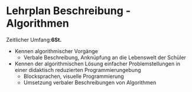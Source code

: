 # Lehrplan Beschreibung - Algorithmen
Zeitlicher Umfang:**6St.**
- Kennen algorithmischer Vorgänge
	- Verbale Beschreibung, Anknüpfung an die Lebenswelt der Schüler
- Kennen der algorithmischen Lösung einfacher Problemstellungen in einer didaktisch reduzierten Programmierungebung
	- Blocksprachen, visuelle Programmierung
	- Umsetzung verbaler Beschreibungen von Algorithmen